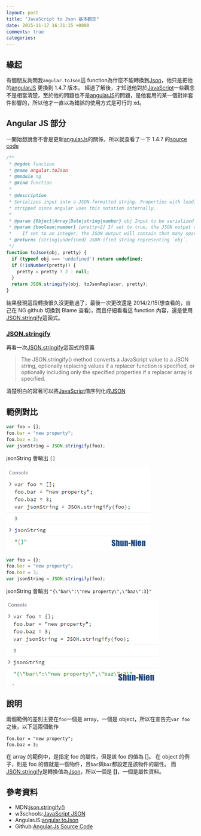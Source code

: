 ```yaml
---
layout: post
title: "JavaScript to Json 基本觀念"
date: 2015-11-17 16:31:15 +0800
comments: true
categories: 
---
```

## 緣起
有個朋友詢問我`angular.toJson`這 function為什麼不能轉換到[Json][5]，他只是把他的[angularJS][6] 更換到 1.4.7 版本。
經過了解後，才知道他對於[JavaScript][7]一些觀念不是相當清楚，至於他的問題也不是[angularJS][6]的問題，是他套用的某一個對岸套件影響的，所以他才一直以為錯誤的使用方式是可行的 xd。

## Angular JS 部分
一開始想說會不會是更新[angularJs][6]的關係，所以就查看了一下 1.4.7 的[source code][4]
``` javascript toJson
/**
 * @ngdoc function
 * @name angular.toJson
 * @module ng
 * @kind function
 *
 * @description
 * Serializes input into a JSON-formatted string. Properties with leading $$ characters will be
 * stripped since angular uses this notation internally.
 *
 * @param {Object|Array|Date|string|number} obj Input to be serialized into JSON.
 * @param {boolean|number} [pretty=2] If set to true, the JSON output will contain newlines and whitespace.
 *    If set to an integer, the JSON output will contain that many spaces per indentation.
 * @returns {string|undefined} JSON-ified string representing `obj`.
 */
function toJson(obj, pretty) {
  if (typeof obj === 'undefined') return undefined;
  if (!isNumber(pretty)) {
    pretty = pretty ? 2 : null;
  }
  return JSON.stringify(obj, toJsonReplacer, pretty);
}
```
結果發現這段轉換很久沒更動過了，最後一次更改還是 2014/2/15(想查看的，自己在 NG github 切換到 Blame 查看)，而且仔細看看這 function 內容，還是使用[JSON.stringify][1]這函式。

### [JSON.stringify][1]
再看一次[JSON.stringify][1]這函式的意義

> The JSON.stringify() method converts a JavaScript value to a JSON string, optionally replacing values if a replacer function is specified, or optionally including only the specified properties if a replacer array is specified.
    
清楚明白的寫著可以將[JavaScript][7]值序列化成[JSON][2]

## 範例對比
``` JavaScript 錯誤用法
var foo = [];
foo.bar = "new property";
foo.baz = 3;
var jsonString = JSON.stringify(foo);
```
jsonString 會輸出 `[]`
    
![error sample](/files/2015-11-17/2015-11-17_17-22-26.png)


``` JavaScript 正確用法
var foo = {};
foo.bar = "new property";
foo.baz = 3;
var jsonString = JSON.stringify(foo);
```
jsonString 會輸出 `"{\"bar\":\"new property\",\"baz\":3}"`
    
![sample](/files/2015-11-17/2015-11-17_17-23-16.png)

## 說明
兩個範例的差別主要在`foo`一個是 array，一個是 object，所以在宣告完`var foo`之後，以下這兩個動作
```
foo.bar = "new property";
foo.baz = 3;
```
在 array 的範例中，是指定 foo 的屬性，但是該 foo 的值為 []。
在 object 的例子，則是 foo 的值就是一個物件，且`bar`與`baz`都設定是該物件的屬性。
而[JSON.stringify][1]是轉換值為[Json][5]，所以一個是 **[]**，一個是屬性資料。


## 參考資料
- MDN:[json.stringify()][1]
- w3schools:[JavaScript JSON][2]
- AngularJS:[angular.toJson][3]
- Github:[Angular.Js Source Code][4]

[1]:https://developer.mozilla.org/en-US/docs/Web/JavaScript/Reference/Global_Objects/JSON/stringify "MDN:JSON.stringify()"
[2]:http://www.w3schools.com/js/js_json.asp "w3schools:JavaScript JSON"
[3]:https://docs.angularjs.org/api/ng/function/angular.toJson "AngularJS:angular.toJson"
[4]:https://github.com/angular/angular.js/blob/master/src/Angular.js#L1164 "Github:angularJs"
[5]:http://www.json.org/ "Json"
[6]:https://angularjs.org/ "AngularJS"
[7]:https://developer.mozilla.org/zh-TW/docs/Web/JavaScript "MDN:JavaScript"
[8]:https://developer.mozilla.org/zh-CN/docs/Using_native_JSON "MDN:Using native JSON"
